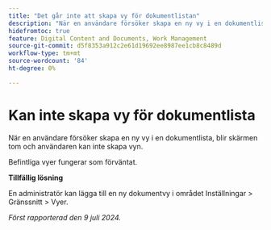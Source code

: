 ```yaml
---
title: "Det går inte att skapa vy för dokumentlistan"
description: "När en användare försöker skapa en ny vy i en dokumentlista, blir skärmen tom och användaren kan inte skapa vyn. "
hidefromtoc: true
feature: Digital Content and Documents, Work Management
source-git-commit: d5f8353a912c2e61d19692ee8987ee1cb8c8489d
workflow-type: tm+mt
source-wordcount: '84'
ht-degree: 0%

---
```



# Kan inte skapa vy för dokumentlista

När en användare försöker skapa en ny vy i en dokumentlista, blir skärmen tom och användaren kan inte skapa vyn.

Befintliga vyer fungerar som förväntat.

**Tillfällig lösning**

En administratör kan lägga till en ny dokumentvy i området Inställningar > Gränssnitt > Vyer.

_Först rapporterad den 9 juli 2024._
